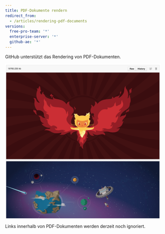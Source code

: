 ```yaml
---
title: PDF-Dokumente rendern
redirect_from:
  - /articles/rendering-pdf-documents
versions:
  free-pro-team: '*'
  enterprise-server: '*'
  github-ae: '*'
---
```


GitHub unterstützt das Rendering von PDF-Dokumenten.

![Gerendertes PDF-Dokument](/assets/images/help/repository/rendered-pdf.png)

Links innerhalb von PDF-Dokumenten werden derzeit noch ignoriert.
